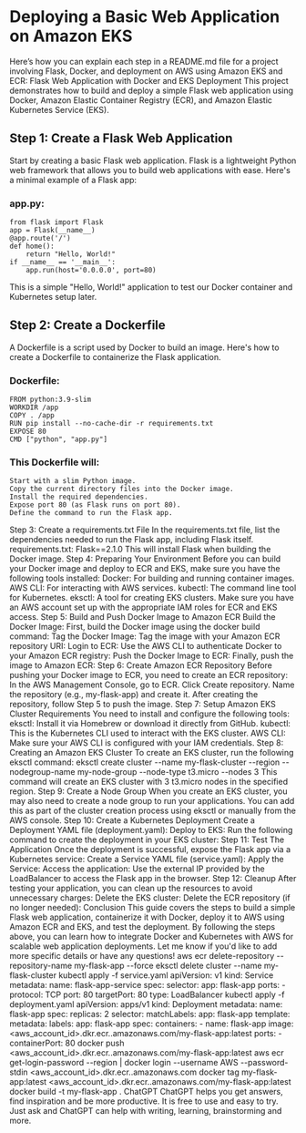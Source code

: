 # Deploying a Basic Web Application on Amazon EKS

Here’s how you can explain each step in a README.md file for a project involving Flask, Docker, and deployment on AWS using Amazon EKS and ECR:
Flask Web Application with Docker and EKS Deployment
This project demonstrates how to build and deploy a simple Flask web application using Docker, Amazon Elastic Container Registry (ECR), and Amazon Elastic Kubernetes Service (EKS).

## Step 1: Create a Flask Web Application
Start by creating a basic Flask web application. Flask is a lightweight Python web framework that allows you to build web applications with ease. 
Here's a minimal example of a Flask app:
### app.py:
```
from flask import Flask
app = Flask(__name__)
@app.route('/')
def home():
    return "Hello, World!"
if __name__ == '__main__':
    app.run(host='0.0.0.0', port=80)
```
This is a simple "Hello, World!" application to test our Docker container and Kubernetes setup later.
## Step 2: Create a Dockerfile
A Dockerfile is a script used by Docker to build an image. Here's how to create a Dockerfile to containerize the Flask application.
### Dockerfile:
```
FROM python:3.9-slim 
WORKDIR /app
COPY . /app
RUN pip install --no-cache-dir -r requirements.txt
EXPOSE 80
CMD ["python", "app.py"]
```
### This Dockerfile will:
    Start with a slim Python image.
    Copy the current directory files into the Docker image.
    Install the required dependencies.
    Expose port 80 (as Flask runs on port 80).
    Define the command to run the Flask app.
Step 3: Create a requirements.txt File
In the requirements.txt file, list the dependencies needed to run the Flask app, including Flask itself.
requirements.txt:
Flask==2.1.0
This will install Flask when building the Docker image.
Step 4: Preparing Your Environment
Before you can build your Docker image and deploy to ECR and EKS, make sure you have the following tools installed:
Docker: For building and running container images.
AWS CLI: For interacting with AWS services.
kubectl: The command line tool for Kubernetes.
eksctl: A tool for creating EKS clusters.
Make sure you have an AWS account set up with the appropriate IAM roles for ECR and EKS access.
Step 5: Build and Push Docker Image to Amazon ECR
Build the Docker Image: First, build the Docker image using the docker build command:
Tag the Docker Image: Tag the image with your Amazon ECR repository URI:
Login to ECR: Use the AWS CLI to authenticate Docker to your Amazon ECR registry:
Push the Docker Image to ECR: Finally, push the image to Amazon ECR:
Step 6: Create Amazon ECR Repository
Before pushing your Docker image to ECR, you need to create an ECR repository:
In the AWS Management Console, go to ECR.
Click Create repository.
Name the repository (e.g., my-flask-app) and create it.
After creating the repository, follow Step 5 to push the image.
Step 7: Setup Amazon EKS Cluster Requirements
You need to install and configure the following tools:
eksctl: Install it via Homebrew or download it directly from GitHub.
kubectl: This is the Kubernetes CLI used to interact with the EKS cluster.
AWS CLI: Make sure your AWS CLI is configured with your IAM credentials.
Step 8: Creating an Amazon EKS Cluster
To create an EKS cluster, run the following eksctl command:
eksctl create cluster --name my-flask-cluster --region <region> --nodegroup-name my-node-group --node-type t3.micro --nodes 3
This command will create an EKS cluster with 3 t3.micro nodes in the specified region.
Step 9: Create a Node Group
When you create an EKS cluster, you may also need to create a node group to run your applications. You can add this as part of the cluster creation process using eksctl or manually from the AWS console.
Step 10: Create a Kubernetes Deployment
Create a Deployment YAML file (deployment.yaml):
Deploy to EKS: Run the following command to create the deployment in your EKS cluster:
Step 11: Test The Application
Once the deployment is successful, expose the Flask app via a Kubernetes service:
Create a Service YAML file (service.yaml):
Apply the Service:
Access the application: Use the external IP provided by the LoadBalancer to access the Flask app in the browser.
Step 12: Cleanup
After testing your application, you can clean up the resources to avoid unnecessary charges:
Delete the EKS cluster:
Delete the ECR repository (if no longer needed):
Conclusion
This guide covers the steps to build a simple Flask web application, containerize it with Docker, deploy it to AWS using Amazon ECR and EKS, and test the deployment. By following the steps above, you can learn how to integrate Docker and Kubernetes with AWS for scalable web application deployments.
Let me know if you'd like to add more specific details or have any questions!
aws ecr delete-repository --repository-name my-flask-app --force
eksctl delete cluster --name my-flask-cluster
kubectl apply -f service.yaml
apiVersion: v1
kind: Service
metadata:
  name: flask-app-service
spec:
  selector:
    app: flask-app
  ports:
    - protocol: TCP
      port: 80
      targetPort: 80
  type: LoadBalancer
kubectl apply -f deployment.yaml
apiVersion: apps/v1
kind: Deployment
metadata:
  name: flask-app
spec:
  replicas: 2
  selector:
    matchLabels:
      app: flask-app
  template:
    metadata:
      labels:
        app: flask-app
    spec:
      containers:
      - name: flask-app
        image: <aws_account_id>.dkr.ecr.<region>.amazonaws.com/my-flask-app:latest
        ports:
        - containerPort: 80
docker push <aws_account_id>.dkr.ecr.<region>.amazonaws.com/my-flask-app:latest
aws ecr get-login-password --region <region> | docker login --username AWS --password-stdin <aws_account_id>.dkr.ecr.<region>.amazonaws.com
docker tag my-flask-app:latest <aws_account_id>.dkr.ecr.<region>.amazonaws.com/my-flask-app:latest
docker build -t my-flask-app .
ChatGPT
ChatGPT helps you get answers, find inspiration and be more productive. It is free to use and easy to try. Just ask and ChatGPT can help with writing, learning, brainstorming and more.
 
